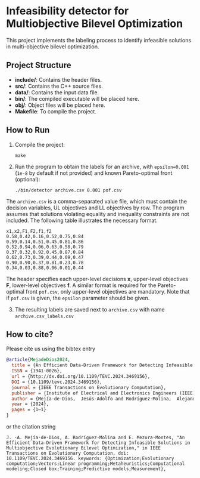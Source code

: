 # Infeasibility detector for Multiobjective Bilevel Optimization

This project implements the labeling process to identify infeasible solutions in multi-objective bilevel optimization.

## Project Structure

- **include/**: Contains the header files.
- **src/**: Contains the C++ source files.
- **data/**: Contains the input data file.
- **bin/**: The compiled executable will be placed here.
- **obj/**: Object files will be placed here.
- **Makefile**: To compile the project.

## How to Run

1. Compile the project:

   ```
   make
   ```

2. Run the program to obtain the labels for an archive, with `epsilon=0.001` (`1e-8` by default if not provided) and known Pareto-optimal front (optional):

   ```
   ./bin/detector archive.csv 0.001 pof.csv
   ```

The `archive.csv` is a comma-separated value file, which must contain the decision variables, UL objectives and LL objectives by row. The program assumes that solutions violating equality and inequality constraints are not included. The following table illustrates the necessary format.

```csv
x1,x2,F1,F2,f1,f2
0.58,0.42,0.16,0.52,0.75,0.84
0.59,0.14,0.51,0.45,0.81,0.86
0.52,0.94,0.06,0.63,0.58,0.79
0.37,0.32,0.92,0.45,0.87,0.84
0.62,0.73,0.39,0.44,0.09,0.47
0.90,0.90,0.37,0.81,0.23,0.78
0.34,0.03,0.88,0.06,0.01,0.44
```

The header specifies each upper-level decisions **x**, upper-level objectives **F**, lower-level objectives **f**.
A similar format is required for the Pareto-optimal front `pof.csv`, only upper-level objectives are mandatory.
Note that if `pof.csv` is given, the `epsilon` parameter should be given.

3. The resulting labels are saved next to `archive.csv` with name `archive.csv_labels.csv`



## How to cite?

Please cite us using the bibtex entry

```bib
@article{MejadeDios2024,
  title = {An Efficient Data-Driven Framework for Detecting Infeasible Solutions in Multiobjective Evolutionary Bilevel Optimization},
  ISSN = {1941-0026},
  url = {http://dx.doi.org/10.1109/TEVC.2024.3469156},
  DOI = {10.1109/tevc.2024.3469156},
  journal = {IEEE Transactions on Evolutionary Computation},
  publisher = {Institute of Electrical and Electronics Engineers (IEEE)},
  author = {Mejía-de-Dios,  Jesús-Adolfo and Rodríguez-Molina,  Alejandro and Mezura-Montes,  Efrén},
  year = {2024},
  pages = {1–1}
}
```

or the citation string

```
J. -A. Mejía-de-Dios, A. Rodríguez-Molina and E. Mezura-Montes, "An Efficient Data-Driven Framework for Detecting Infeasible Solutions in Multiobjective Evolutionary Bilevel Optimization," in IEEE Transactions on Evolutionary Computation, doi: 10.1109/TEVC.2024.3469156. keywords: {Optimization;Evolutionary computation;Vectors;Linear programming;Metaheuristics;Computational modeling;Closed box;Training;Predictive models;Measurement}, 
```


